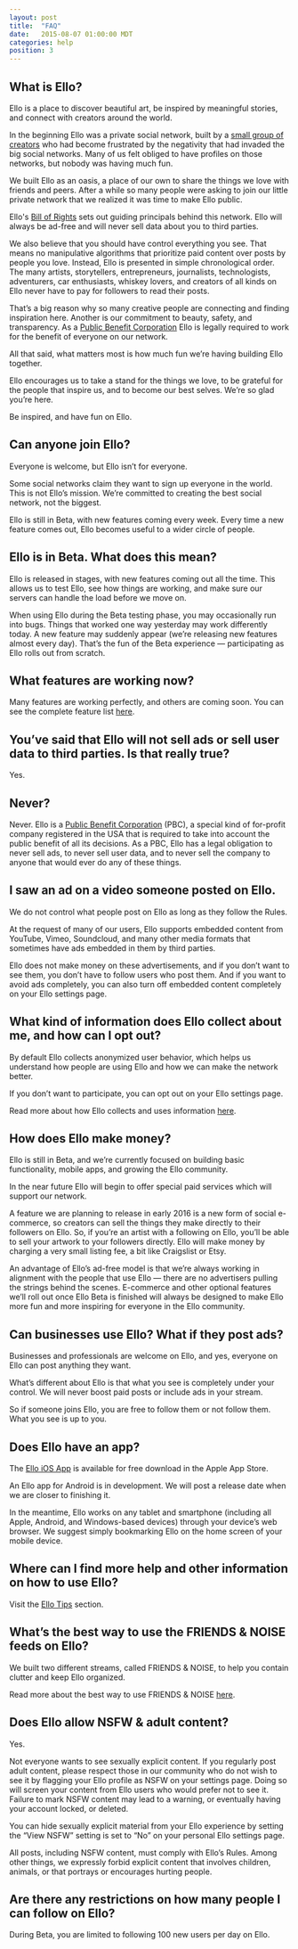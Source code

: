 ```yaml
---
layout: post
title:  "FAQ"
date:   2015-08-07 01:00:00 MDT
categories: help
position: 3
---
```

## What is Ello?

Ello is a place to discover beautiful art, be inspired by meaningful stories, and connect with creators around the world.

In the beginning Ello was a private social network, built by a [small group of creators](/wtf/about/who-created-ello/) who had become frustrated by the negativity that had invaded the big social networks. Many of us felt obliged to have profiles on those networks, but nobody was having much fun. 

We built Ello as an oasis, a place of our own to share the things we love with friends and peers. After a while so many people were asking to join our little private network that we realized it was time to make Ello public.

Ello's [Bill of Rights](https://bill-of-rights.ello.co/) sets out guiding principals behind this network. Ello will always be ad-free and will never sell data about you to third parties.

We also believe that you should have control everything you see. That means no manipulative algorithms that prioritize paid content over posts by people you love. Instead, Ello is presented in simple chronological order. The many artists, storytellers, entrepreneurs, journalists, technologists, adventurers, car enthusiasts, whiskey lovers, and creators of all kinds on Ello never have to pay for followers to read their posts.

That’s a big reason why so many creative people are connecting and finding inspiration here. Another is our commitment to beauty, safety, and transparency. As a [Public Benefit Corporation](https://ello.co/wtf/about/pbc/) Ello is legally required to work for the benefit of everyone on our network.

All that said, what matters most is how much fun we’re having building Ello together.

Ello encourages us to take a stand for the things we love, to be grateful for the people that inspire us, and to become our best selves. We’re so glad you’re here.

Be inspired, and have fun on Ello.

## Can anyone join Ello?

Everyone is welcome, but Ello isn’t for everyone.

Some social networks claim they want to sign up everyone in the world. This is not Ello’s mission. We’re committed to creating the best social network, not the biggest.

Ello is still in Beta, with new features coming every week. Every time a new feature comes out, Ello becomes useful to a wider circle of people.

## Ello is in Beta. What does this mean?

Ello is released in stages, with new features coming out all the time. This allows us to test Ello, see how things are working, and make sure our servers can handle the load before we move on.

When using Ello during the Beta testing phase, you may occasionally run into bugs. Things that worked one way yesterday may work differently today. A new feature may suddenly appear (we’re releasing new features almost every day). That’s the fun of the Beta experience — participating as Ello rolls out from scratch.

## What features are working now?

Many features are working perfectly, and others are coming soon. You can see the complete feature list [here](/wtf/resources/feature-list/).

## You’ve said that Ello will not sell ads or sell user data to third parties. Is that really true?

Yes.

## Never?

Never.  Ello is a [Public Benefit Corporation](https://ello.co/wtf/about/pbc/) (PBC), a special kind of for-profit company registered in the USA that is required to take into account the public benefit of all its decisions. As a PBC, Ello has a legal obligation to never sell ads, to never sell user data, and to never sell the company to anyone that would ever do any of these things.

## I saw an ad on a video someone posted on Ello.

We do not control what people post on Ello as long as they follow the Rules.

At the request of many of our users, Ello supports embedded content from YouTube, Vimeo, Soundcloud, and many other media formats that sometimes have ads embedded in them by third parties.

Ello does not make money on these advertisements, and if you don’t want to see them, you don’t have to follow users who post them. And if you want to avoid ads completely, you can also turn off embedded content completely on your Ello settings page.

## What kind of information does Ello collect about me, and how can I opt out?

By default Ello collects anonymized user behavior, which helps us understand how people are using Ello and how we can make the network better.

If you don’t want to participate, you can opt out on your Ello settings page.

Read more about how Ello collects and uses information [here](/wtf/about/information-use/).

## How does Ello make money?

Ello is still in Beta, and we’re currently focused on building basic functionality, mobile apps, and growing the Ello community. 

In the near future Ello will begin to offer special paid services which will support our network.

A feature we are planning to release in early 2016 is a new form of social e-commerce, so creators can sell the things they make directly to their followers on Ello. So, if you’re an artist with a following on Ello, you’ll be able to sell your artwork to your followers directly. Ello will make money by charging a very small listing fee, a bit like Craigslist or Etsy. 

An advantage of Ello’s ad-free model is that we’re always working in alignment with the people that use Ello — there are no advertisers pulling the strings behind the scenes. E-commerce and other optional features we’ll roll out once Ello Beta is finished will always be designed to make Ello more fun and more inspiring for everyone in the Ello community.

## Can businesses use Ello? What if they post ads?

Businesses and professionals are welcome on Ello, and yes, everyone on Ello can post anything they want. 

What’s different about Ello is that what you see is completely under your control. We will never boost paid posts or include ads in your stream.

So if someone joins Ello, you are free to follow them or not follow them. What you see is up to you.

## Does Ello have an app?

The [Ello iOS App](http://appstore.com/ello/ello) is available for free download in the Apple App Store.

An Ello app for Android is in development. We will post a release date when we are closer to finishing it. 

In the meantime, Ello works on any tablet and smartphone (including all Apple, Android, and Windows-based devices) through your device’s web browser. We suggest simply bookmarking Ello on the home screen of your mobile device.

## Where can I find more help and other information on how to use Ello?

Visit the [Ello Tips](/wtf/help/tips/) section.

## What’s the best way to use the FRIENDS & NOISE feeds on Ello?

We built two different streams, called FRIENDS & NOISE, to help you contain clutter and keep Ello organized.

Read more about the best way to use FRIENDS & NOISE [here](/wtf/help/friends-and-noise/).

## Does Ello allow NSFW & adult content?

Yes.

Not everyone wants to see sexually explicit content. If you regularly post adult content, please respect those in our community who do not wish to see it by flagging your Ello profile as NSFW on your settings page. Doing so will screen your content from Ello users who would prefer not to see it. Failure to mark NSFW content may lead to a warning, or eventually having your account locked, or deleted.

You can hide sexually explicit material from your Ello experience by setting the “View NSFW” setting is set to “No” on your personal Ello settings page.

All posts, including NSFW content, must comply with Ello’s Rules. Among other things, we expressly forbid explicit content that involves children, animals, or that portrays or encourages hurting people.

## Are there any restrictions on how many people I can follow on Ello?

During Beta, you are limited to following 100 new users per day on Ello.

